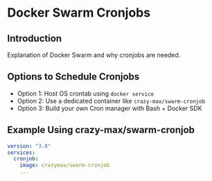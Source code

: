 # Docker Swarm Cronjobs

## Introduction
Explanation of Docker Swarm and why cronjobs are needed.

## Options to Schedule Cronjobs
- Option 1: Host OS crontab using `docker service`
- Option 2: Use a dedicated container like `crazy-max/swarm-cronjob`
- Option 3: Build your own Cron manager with Bash + Docker SDK

## Example Using crazy-max/swarm-cronjob
```yaml
version: "3.8"
services:
  cronjob:
    image: crazymax/swarm-cronjob
    ...
